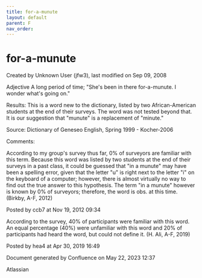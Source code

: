 ```yaml
---
title: for-a-munute
layout: default
parent: F
nav_order:
---
```


# for-a-munute

Created by  Unknown User (jfw3), last modified on Sep 09, 2008

Adjective A long period of time; &quot;She's been in there for-a-munute. I wonder what's going on.&quot;

Results: This is a word new to the dictionary, listed by two African-American students at the end of their surveys. The word was not tested beyond that. It is our suggestion that &quot;munute&quot; is a replacement of &quot;minute.&quot;

Source: Dictionary of Geneseo English, Spring 1999 - Kocher-2006

Comments:

According to my group's survey thus far, 0% of surveyors are familiar with this term. Because this word was listed by two students at the end of their surveys in a past class, it could be guessed that &quot;in a munute&quot; may have been a spelling error, given that the letter &quot;u&quot; is right next to the letter &quot;i&quot; on the keyboard of a computer; however, there is almost virtually no way to find out the true answer to this hypothesis. The term &quot;in a munute&quot; however is known by 0% of surveyors; therefore, the word is obs. at this time.(Birkby, A-F, 2012)

Posted by ccb7 at Nov 19, 2012 09:34

According to the survey, 40% of participants were familiar with this word. An equal percentage (40%) were unfamiliar with this word and 20% of participants had heard the word, but could not define it. (H. Ali, A-F, 2019)

Posted by hea4 at Apr 30, 2019 16:49

Document generated by Confluence on May 22, 2023 12:37

Atlassian
